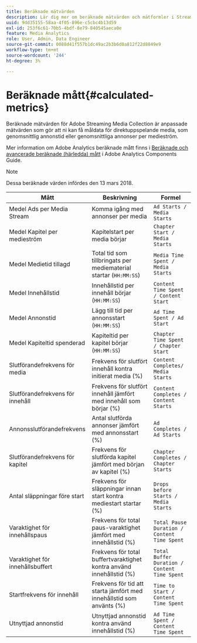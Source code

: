 ```yaml
---
title: Beräknade mätvärden
description: Lär dig mer om beräknade mätvärden och mätformler i Streaming Media Collection.
uuid: 9dd35155-58aa-4f05-896e-c5cbc4b13d59
exl-id: 253f6c61-70b5-4bdf-8e79-840545aeca0e
feature: Media Analytics
role: User, Admin, Data Engineer
source-git-commit: 0088d41f557b1dc49ac2b3b6d0a812f22d8849e9
workflow-type: tm+mt
source-wordcount: '244'
ht-degree: 3%

---
```


# Beräknade mått{#calculated-metrics}

Beräknade mätvärden för Adobe Streaming Media Collection är anpassade mätvärden som gör att ni kan få måldata för direktuppspelande media, som genomsnittlig annonstid eller genomsnittliga annonser per medieström.

Mer information om Adobe Analytics beräknade mått finns i [Beräknade och avancerade beräknade (härledda) mått](https://experienceleague.adobe.com/docs/analytics/components/calculated-metrics/cm-overview.html?lang=en) i Adobe Analytics Components Guide.

>[!NOTE]
>
>Dessa beräknade värden infördes den 13 mars 2018.

| Mått | Beskrivning | Formel |
|---|---|---|
| Medel Ads per Media Stream | Komma igång med annonser per media | `Ad Starts / Media Starts` |
| Medel Kapitel per medieström | Kapitelstart per media börjar | `Chapter Start / Media Starts` |
| Medel Medietid tillagd | Total tid som tillbringats per mediematerial startar (`HH:MM:SS`) | `Media Time Spent / Media Starts` |
| Medel Innehållstid | Innehållstid per innehåll börjar (`HH:MM:SS`) | `Content Time Spent / Content Start` |
| Medel Annonstid | Lägg till tid per annonsstart (`HH:MM:SS`) | `Ad Time Spent / Ad Start` |
| Medel Kapiteltid spenderad | Kapiteltid per kapitel börjar (`HH:MM:SS`) | `Chapter Time Spent / Chapter Start` |
| Slutförandefrekvens för media | Frekvens för slutfört innehåll kontra initierat media (%) | `Content Completes/ Media Starts` |
| Slutförandefrekvens för innehåll | Frekvens för slutfört innehåll jämfört med innehåll som börjar (%) | `Content Completes / Content Starts` |
| Annonsslutförandefrekvens | Antal slutförda annonser jämfört med annonsstart (%) | `Ad Completes / Ad Starts` |
| Slutförandefrekvens för kapitel | Frekvens för slutförda kapitel jämfört med början av kapitel (%) | `Chapter Completes / Chapter Starts` |
| Antal släppningar före start | Frekvens för släppningar innan start kontra mediestart startar (%) | `Drops before Starts / Media Starts` |
| Varaktighet för innehållspaus | Frekvens för total paus-varaktighet jämfört med innehållstid (%) | `Total Pause Duration / Content Time Spent` |
| Varaktighet för innehållsbuffert | Frekvens för total buffertvaraktighet kontra använd innehållstid (%) | `Total Buffer Duration / Content Time Spent` |
| Startfrekvens för innehåll | Frekvens för tid att starta jämfört med innehållstid som använts (%) | `Time to Start / Content Time Spent` |
| Utnyttjad annonstid | Utnyttjad annonstid kontra använd innehållstid (%) | `Ad Time Spent / Content Time Spent` |
